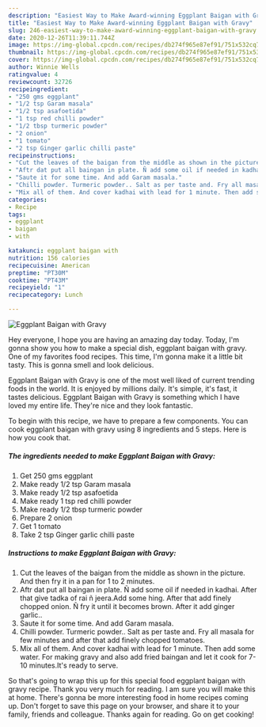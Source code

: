 ```yaml
---
description: "Easiest Way to Make Award-winning Eggplant Baigan with Gravy"
title: "Easiest Way to Make Award-winning Eggplant Baigan with Gravy"
slug: 246-easiest-way-to-make-award-winning-eggplant-baigan-with-gravy
date: 2020-12-26T11:39:11.744Z
image: https://img-global.cpcdn.com/recipes/db274f965e87ef91/751x532cq70/eggplant-baigan-with-gravy-recipe-main-photo.jpg
thumbnail: https://img-global.cpcdn.com/recipes/db274f965e87ef91/751x532cq70/eggplant-baigan-with-gravy-recipe-main-photo.jpg
cover: https://img-global.cpcdn.com/recipes/db274f965e87ef91/751x532cq70/eggplant-baigan-with-gravy-recipe-main-photo.jpg
author: Winnie Wells
ratingvalue: 4
reviewcount: 32726
recipeingredient:
- "250 gms eggplant"
- "1/2 tsp Garam masala"
- "1/2 tsp asafoetida"
- "1 tsp red chilli powder"
- "1/2 tbsp turmeric powder"
- "2 onion"
- "1 tomato"
- "2 tsp Ginger garlic chilli paste"
recipeinstructions:
- "Cut the leaves of the baigan from the middle as shown in the picture. And then fry it in a pan for 1 to 2 minutes."
- "Aftr dat put all baingan in plate. Ñ add some oil if needed in kadhai. After that give tadka of rai ñ jeera.Add some hing. After that add finely chopped onion. Ñ fry it until it becomes brown. After it add ginger garlic.."
- "Saute it for some time. And add Garam masala."
- "Chilli powder. Turmeric powder.. Salt as per taste and. Fry all masala for few minutes and after that add finely chopped tomatoes."
- "Mix all of them. And cover kadhai with lead for 1 minute. Then add some water. For making gravy and also add fried baingan and let it cook for 7-10 minutes.It&#39;s ready to serve."
categories:
- Recipe
tags:
- eggplant
- baigan
- with

katakunci: eggplant baigan with 
nutrition: 156 calories
recipecuisine: American
preptime: "PT30M"
cooktime: "PT43M"
recipeyield: "1"
recipecategory: Lunch

---
```



![Eggplant Baigan with Gravy](https://img-global.cpcdn.com/recipes/db274f965e87ef91/751x532cq70/eggplant-baigan-with-gravy-recipe-main-photo.jpg)

Hey everyone, I hope you are having an amazing day today. Today, I'm gonna show you how to make a special dish, eggplant baigan with gravy. One of my favorites food recipes. This time, I'm gonna make it a little bit tasty. This is gonna smell and look delicious.



Eggplant Baigan with Gravy is one of the most well liked of current trending foods in the world. It is enjoyed by millions daily. It's simple, it's fast, it tastes delicious. Eggplant Baigan with Gravy is something which I have loved my entire life. They're nice and they look fantastic.


To begin with this recipe, we have to prepare a few components. You can cook eggplant baigan with gravy using 8 ingredients and 5 steps. Here is how you cook that.

<!--inarticleads1-->

##### The ingredients needed to make Eggplant Baigan with Gravy:

1. Get 250 gms eggplant
1. Make ready 1/2 tsp Garam masala
1. Make ready 1/2 tsp asafoetida
1. Make ready 1 tsp red chilli powder
1. Make ready 1/2 tbsp turmeric powder
1. Prepare 2 onion
1. Get 1 tomato
1. Take 2 tsp Ginger garlic chilli paste




<!--inarticleads2-->

##### Instructions to make Eggplant Baigan with Gravy:

1. Cut the leaves of the baigan from the middle as shown in the picture. And then fry it in a pan for 1 to 2 minutes.
1. Aftr dat put all baingan in plate. Ñ add some oil if needed in kadhai. After that give tadka of rai ñ jeera.Add some hing. After that add finely chopped onion. Ñ fry it until it becomes brown. After it add ginger garlic..
1. Saute it for some time. And add Garam masala.
1. Chilli powder. Turmeric powder.. Salt as per taste and. Fry all masala for few minutes and after that add finely chopped tomatoes.
1. Mix all of them. And cover kadhai with lead for 1 minute. Then add some water. For making gravy and also add fried baingan and let it cook for 7-10 minutes.It&#39;s ready to serve.




So that's going to wrap this up for this special food eggplant baigan with gravy recipe. Thank you very much for reading. I am sure you will make this at home. There's gonna be more interesting food in home recipes coming up. Don't forget to save this page on your browser, and share it to your family, friends and colleague. Thanks again for reading. Go on get cooking!
